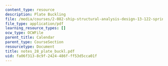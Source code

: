 ```yaml
---
content_type: resource
description: Plate Buckling
file: /media/courses/2-082-ship-structural-analysis-design-13-122-spring-2003/fa06f3138c9f2424486fff53d5cca01f_notes_28_plate_buckl.pdf
file_type: application/pdf
learning_resource_types: []
ocw_type: OCWFile
parent_title: Calendar
parent_type: CourseSection
resourcetype: Document
title: notes_28_plate_buckl.pdf
uid: fa06f313-8c9f-2424-486f-ff53d5cca01f
---
```

